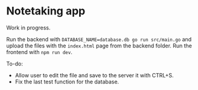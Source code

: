 # Notetaking app

Work in progress.

Run the backend with `DATABASE_NAME=database.db go run src/main.go` and upload the files with the `index.html` page from the backend folder.
Run the frontend with `npm run dev`.

To-do:

- Allow user to edit the file and save to the server it with CTRL+S.
- Fix the last test function for the database.
